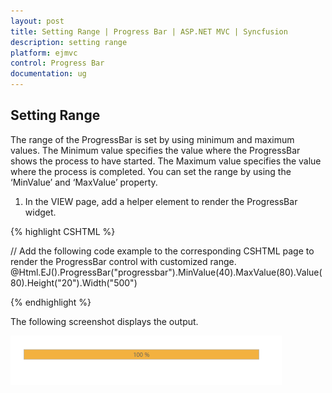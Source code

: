 ```yaml
---
layout: post
title: Setting Range | Progress Bar | ASP.NET MVC | Syncfusion
description: setting range
platform: ejmvc
control: Progress Bar
documentation: ug
---
```


## Setting Range

The range of the ProgressBar is set by using minimum and maximum values. The Minimum value specifies the value where the ProgressBar shows the process to have started. The Maximum value specifies the value where the process is completed. You can set the range by using the ‘MinValue’ and ‘MaxValue’ property.

1. In the VIEW page, add a helper element to render the ProgressBar widget.


{% highlight CSHTML  %}

// Add the following code example to the corresponding CSHTML page to render the ProgressBar control with customized range.
@Html.EJ().ProgressBar("progressbar").MinValue(40).MaxValue(80).Value(80).Height("20").Width("500")

<script>
	var progress;
	$(document).ready(function () 
	{
		progress = $("#progressbar").data("ejProgressBar");
		progress.setModel({ text: progress.getPercentage() + " %" });
	});
</script>        

{% endhighlight %}


 The following screenshot displays the output.

![](Setting-Range_images/Setting-Range_img1.png)



